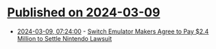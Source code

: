 # [Published on 2024-03-09](index.md)

* [2024-03-09, 07:24:00](https://soylentnews.org/article.pl?sid=24/03/08/037240&from=rss) - [Switch Emulator Makers Agree to Pay $2.4 Million to Settle Nintendo Lawsuit](https://soylentnews.org/article.pl?sid=24/03/08/037240&from=rss)
